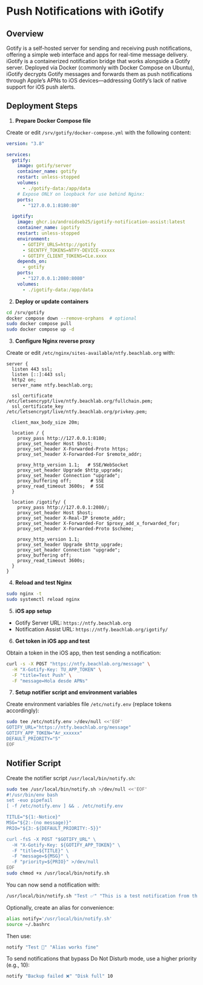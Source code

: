 # Push Notifications with iGotify

## Overview

Gotify is a self-hosted server for sending and receiving push notifications, offering a simple web interface and apps for real-time message delivery. iGotify is a containerized notification bridge that works alongside a Gotify server. Deployed via Docker (commonly with Docker Compose on Ubuntu), iGotify decrypts Gotify messages and forwards them as push notifications through Apple’s APNs to iOS devices—addressing Gotify’s lack of native support for iOS push alerts.

## Deployment Steps

1. **Prepare Docker Compose file**

Create or edit `/srv/gotify/docker-compose.yml` with the following content:

```yaml
version: "3.8"

services:
  gotify:
    image: gotify/server
    container_name: gotify
    restart: unless-stopped
    volumes:
      - ./gotify-data:/app/data
    # Expose ONLY on loopback for use behind Nginx:
    ports:
      - "127.0.0.1:8180:80"

  igotify:
    image: ghcr.io/androidseb25/igotify-notification-assist:latest
    container_name: igotify
    restart: unless-stopped
    environment:
      - GOTIFY_URLS=http://gotify
      - SECNTFY_TOKENS=NTFY-DEVICE-xxxxx
      - GOTIFY_CLIENT_TOKENS=CLe.xxxx
    depends_on:
      - gotify
    ports:
      - "127.0.0.1:2080:8080"
    volumes:
      - ./igotify-data:/app/data
```

2. **Deploy or update containers**

```bash
cd /srv/gotify
docker compose down --remove-orphans  # optional
sudo docker compose pull
sudo docker compose up -d
```

3. **Configure Nginx reverse proxy**

Create or edit `/etc/nginx/sites-available/ntfy.beachlab.org` with:

```nginx
server {
  listen 443 ssl;
  listen [::]:443 ssl;
  http2 on;
  server_name ntfy.beachlab.org;

  ssl_certificate     /etc/letsencrypt/live/ntfy.beachlab.org/fullchain.pem;
  ssl_certificate_key /etc/letsencrypt/live/ntfy.beachlab.org/privkey.pem;

  client_max_body_size 20m;

  location / {
    proxy_pass http://127.0.0.1:8180;
    proxy_set_header Host $host;
    proxy_set_header X-Forwarded-Proto https;
    proxy_set_header X-Forwarded-For $remote_addr;

    proxy_http_version 1.1;   # SSE/WebSocket
    proxy_set_header Upgrade $http_upgrade;
    proxy_set_header Connection "upgrade";     
    proxy_buffering off;       # SSE
    proxy_read_timeout 3600s;  # SSE
  }

  location /igotify/ {
    proxy_pass http://127.0.0.1:2080/;
    proxy_set_header Host $host;
    proxy_set_header X-Real-IP $remote_addr;
    proxy_set_header X-Forwarded-For $proxy_add_x_forwarded_for;
    proxy_set_header X-Forwarded-Proto $scheme;

    proxy_http_version 1.1;
    proxy_set_header Upgrade $http_upgrade;
    proxy_set_header Connection "upgrade";
    proxy_buffering off;
    proxy_read_timeout 3600s;
  }
}
```

4. **Reload and test Nginx**

```bash
sudo nginx -t
sudo systemctl reload nginx
```

5. **iOS app setup**

- Gotify Server URL: `https://ntfy.beachlab.org`
- Notification Assist URL: `https://ntfy.beachlab.org/igotify/`

6. **Get token in iOS app and test**

Obtain a token in the iOS app, then test sending a notification:

```bash
curl -s -X POST "https://ntfy.beachlab.org/message" \
  -H "X-Gotify-Key: TU_APP_TOKEN" \
  -F "title=Test Push" \
  -F "message=Hola desde APNs"
```

7. **Setup notifier script and environment variables**

Create environment variables file `/etc/notify.env` (replace tokens accordingly):

```bash
sudo tee /etc/notify.env >/dev/null <<'EOF'
GOTIFY_URL="https://ntfy.beachlab.org/message"
GOTIFY_APP_TOKEN="Ar_xxxxxx"
DEFAULT_PRIORITY="5"
EOF
```

## Notifier Script

Create the notifier script `/usr/local/bin/notify.sh`:

```bash
sudo tee /usr/local/bin/notify.sh >/dev/null <<'EOF'
#!/usr/bin/env bash
set -euo pipefail
[ -f /etc/notify.env ] && . /etc/notify.env

TITLE="${1:-Notice}"
MSG="${2:-(no message)}"
PRIO="${3:-${DEFAULT_PRIORITY:-5}}"

curl -fsS -X POST "$GOTIFY_URL" \
  -H "X-Gotify-Key: ${GOTIFY_APP_TOKEN}" \
  -F "title=${TITLE}" \
  -F "message=${MSG}" \
  -F "priority=${PRIO}" >/dev/null
EOF
sudo chmod +x /usr/local/bin/notify.sh
```

You can now send a notification with:

```bash
/usr/local/bin/notify.sh "Test ✅" "This is a test notification from the server"
```

Optionally, create an alias for convenience:

```bash
alias notify='/usr/local/bin/notify.sh'
source ~/.bashrc
```

Then use:

```bash
notify "Test 🚀" "Alias works fine"
```

To send notifications that bypass Do Not Disturb mode, use a higher priority (e.g., 10):

```bash
notify "Backup failed ❌" "Disk full" 10
```
